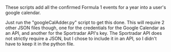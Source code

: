 These scripts add all the confirmed Formula 1 events for a year into a user's google calendar.

Just run the "googleCalAdder.py" script to get this done. This will require 2 other JSON files though, one for the credentials for the Google Calendar as an API, and another for the Sportradar API's key. The Sportradar API does not strictly require a JSON, but I chose to include it in an API, so I didn't have to keep it in the python file.
